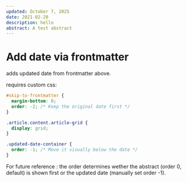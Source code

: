```yaml
---
updated: October 7, 2025
date: 2021-02-20
description: hello
abstract: A test abstract
---
```


# Add date via frontmatter 

adds updated date from frontmatter above. 

requires custom css:

```css
#skip-to-frontmatter {
  margin-bottom: 0;
  order: -2; /* Keep the original date first */
}

.article.content.article-grid {
  display: grid;
}

.updated-date-container {
  order: -1; /* Move it visually below the date */
}
```

For future reference : the order determines wether the abstract (order 0, default) is shown first or the updated date (manually set order -1).